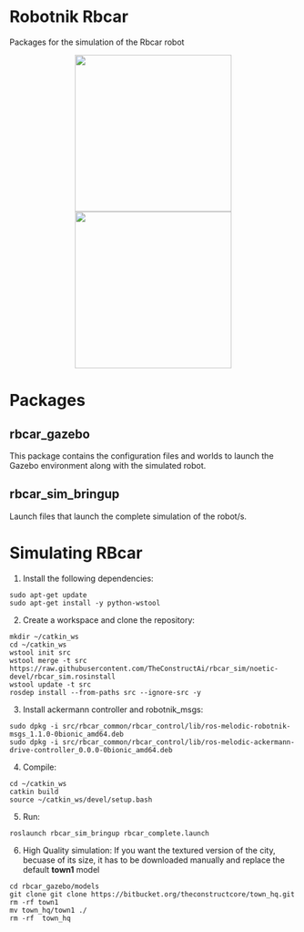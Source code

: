 Robotnik Rbcar
==============

Packages for the simulation of the Rbcar robot

<p align="center">
  <img src="https://github.com/RobotnikAutomation/rbcar_sim/blob/melodic-devel/rbcar.jpg" height="275" />
  <img src="https://github.com/RobotnikAutomation/rbcar_sim/blob/melodic-devel/rbcar_gazebo.png" height="275" />
</p>


<h1> Packages </h1>
<h2>rbcar_gazebo</h2>

This package contains the configuration files and worlds to launch the Gazebo environment along with the simulated robot.

<h2>rbcar_sim_bringup</h2>

Launch files that launch the complete simulation of the robot/s.

<h1>Simulating RBcar</h1>

1. Install the following dependencies:
```
sudo apt-get update
sudo apt-get install -y python-wstool
```

2. Create a workspace and clone the repository:
```
mkdir ~/catkin_ws
cd ~/catkin_ws
wstool init src
wstool merge -t src https://raw.githubusercontent.com/TheConstructAi/rbcar_sim/noetic-devel/rbcar_sim.rosinstall
wstool update -t src
rosdep install --from-paths src --ignore-src -y
```
3. Install ackermann controller and robotnik_msgs:
```
sudo dpkg -i src/rbcar_common/rbcar_control/lib/ros-melodic-robotnik-msgs_1.1.0-0bionic_amd64.deb
sudo dpkg -i src/rbcar_common/rbcar_control/lib/ros-melodic-ackermann-drive-controller_0.0.0-0bionic_amd64.deb 
```

4. Compile:
```
cd ~/catkin_ws
catkin build
source ~/catkin_ws/devel/setup.bash
```
5. Run:
```
roslaunch rbcar_sim_bringup rbcar_complete.launch
```

6. High Quality simulation:
If you want the textured version of the city, becuase of its size, it has to be downloaded manually and replace
the default **town1** model
```
cd rbcar_gazebo/models
git clone git clone https://bitbucket.org/theconstructcore/town_hq.git
rm -rf town1
mv town_hq/town1 ./
rm -rf  town_hq
```